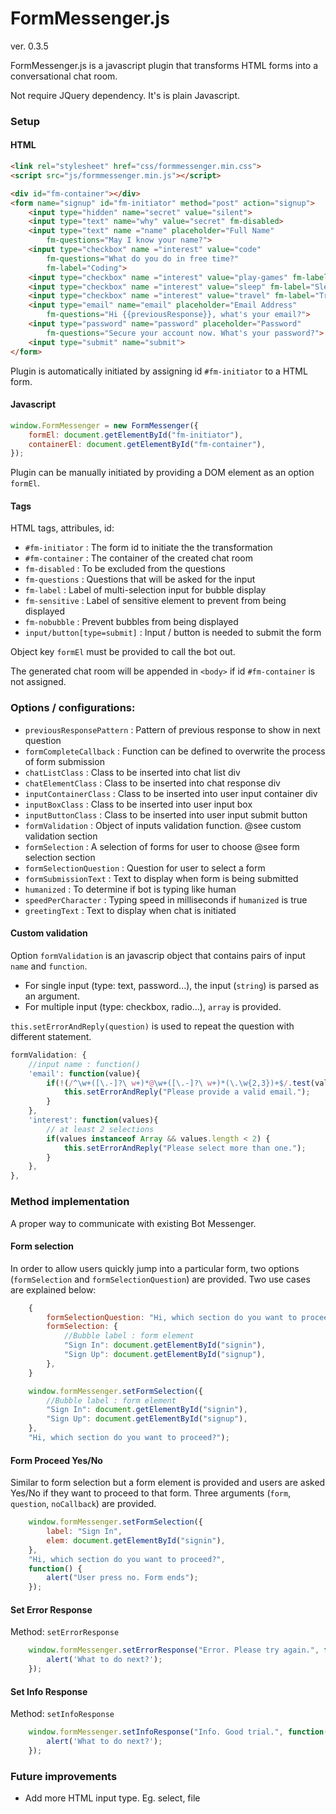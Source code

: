 # FormMessenger.js

ver. 0.3.5

FormMessenger.js is a javascript plugin that transforms HTML forms into a conversational chat room.

Not require JQuery dependency. It's is plain Javascript.

### Setup

#### HTML 

```html
<link rel="stylesheet" href="css/formmessenger.min.css">
<script src="js/formmessenger.min.js"></script>
```

```html
<div id="fm-container"></div>
<form name="signup" id="fm-initiator" method="post" action="signup">
    <input type="hidden" name="secret" value="silent">
    <input type="text" name="why" value="secret" fm-disabled>
	<input type="text" name ="name" placeholder="Full Name"
    	fm-questions="May I know your name?">
    <input type="checkbox" name ="interest" value="code" 
        fm-questions="What do you do in free time?"
        fm-label="Coding">
    <input type="checkbox" name ="interest" value="play-games" fm-label="Playing Games">
    <input type="checkbox" name ="interest" value="sleep" fm-label="Sleeping">
    <input type="checkbox" name ="interest" value="travel" fm-label="Traveling">
	<input type="email" name="email" placeholder="Email Address"
		fm-questions="Hi {{previousResponse}}, what's your email?">
	<input type="password" name="password" placeholder="Password" 
    	fm-questions="Secure your account now. What's your password?">
	<input type="submit" name="submit">
</form>
```
Plugin is automatically initiated by assigning id `#fm-initiator` to a HTML form.

#### Javascript

```javascript
window.FormMessenger = new FormMessenger({
    formEl: document.getElementById("fm-initiator"),
    containerEl: document.getElementById("fm-container"),
});
```
Plugin can be manually initiated by providing a DOM element as an option `formEl`.

#### Tags

HTML tags, attribules, id:
- `#fm-initiator` : The form id to initiate the the transformation 
- `#fm-container` : The container of the created chat room
- `fm-disabled` : To be excluded from the questions
- `fm-questions` : Questions that will be asked for the input
- `fm-label` : Label of multi-selection input for bubble display
- `fm-sensitive` : Label of sensitive element to prevent from being displayed
- `fm-nobubble` : Prevent bubbles from being displayed
- `input/button[type=submit]` : Input / button is needed to submit the form

Object key `formEl` must be provided to call the bot out.

The generated chat room will be appended in `<body>` if id `#fm-container` is not assigned.


### Options / configurations:

- `previousResponsePattern` : Pattern of previous response to show in next question
- `formCompleteCallback` : Function can be defined to overwrite the process of form submission
- `chatListClass` : Class to be inserted into chat list div
- `chatElementClass` : Class to be inserted into chat response div
- `inputContainerClass` : Class to be inserted into user input container div
- `inputBoxClass` : Class to be inserted into user input box
- `inputButtonClass` : Class to be inserted into user input submit button
- `formValidation` : Object of inputs validation function. @see custom validation section
- `formSelection` : A selection of forms for user to choose @see form selection section
- `formSelectionQuestion` : Question for user to select a form
- `formSubmissionText` : Text to display when form is being submitted
- `humanized` : To determine if bot is typing like human
- `speedPerCharacter` : Typing speed in milliseconds if `humanized` is true
- `greetingText` : Text to display when chat is initiated

#### Custom validation

Option `formValidation` is an javascrip object that contains pairs of input `name` and `function`. 

- For single input (type: text, password...), the input (`string`) is parsed as an argument.
- For multiple input (type: checkbox, radio...), `array` is provided.

`this.setErrorAndReply(question)` is used to repeat the question with different statement.

```javascript
formValidation: {
    //input name : function()
    'email': function(value){
        if(!(/^\w+([\.-]?\ w+)*@\w+([\.-]?\ w+)*(\.\w{2,3})+$/.test(value))) {
            this.setErrorAndReply("Please provide a valid email.");
        }
    },
    'interest': function(values){
        // at least 2 selections
        if(values instanceof Array && values.length < 2) {
            this.setErrorAndReply("Please select more than one.");
        }
    },
},
```

### Method implementation

A proper way to communicate with existing Bot Messenger.

#### Form selection

In order to allow users quickly jump into a particular form, two options (`formSelection` and `formSelectionQuestion`) are provided. Two use cases are explained below:

```javascript
    {
        formSelectionQuestion: "Hi, which section do you want to proceed?",
        formSelection: {
            //Bubble label : form element
            "Sign In": document.getElementById("signin"),
            "Sign Up": document.getElementById("signup"),
        },
    }
```

```javascript
    window.formMessenger.setFormSelection({
        //Bubble label : form element
        "Sign In": document.getElementById("signin"),
        "Sign Up": document.getElementById("signup"),
    }, 
    "Hi, which section do you want to proceed?");
```

#### Form Proceed Yes/No

Similar to form selection but a form element is provided and users are asked Yes/No if they want to proceed to that form.
Three arguments (`form`, `question`, `noCallback`) are provided.

```javascript
    window.formMessenger.setFormSelection({
        label: "Sign In",
        elem: document.getElementById("signin"),
    }, 
    "Hi, which section do you want to proceed?",
    function() {
        alert("User press no. Form ends");
    });
```

#### Set Error Response

Method: `setErrorResponse`

```javascript
    window.formMessenger.setErrorResponse("Error. Please try again.", function() {
        alert('What to do next?');
    });
```

#### Set Info Response

Method: `setInfoResponse`

```javascript
    window.formMessenger.setInfoResponse("Info. Good trial.", function() {
        alert('What to do next?');
    });
```

### Future improvements

- Add more HTML input type. Eg. select, file
